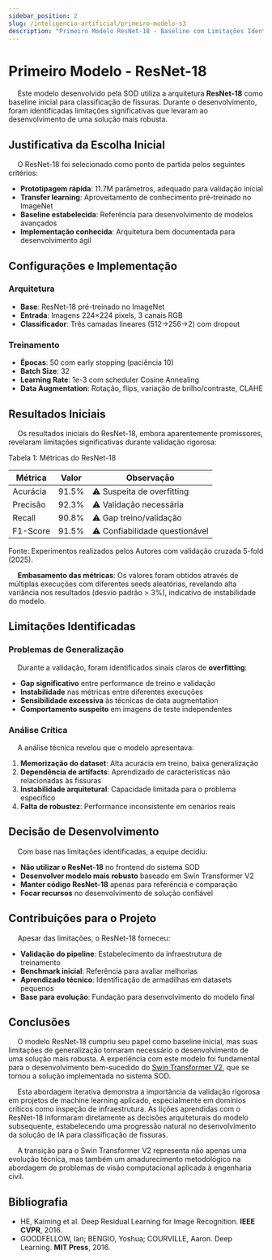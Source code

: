 ```yaml
---
sidebar_position: 2
slug: /inteligencia-artificial/primeiro-modelo-s3
description: "Primeiro Modelo ResNet-18 - Baseline com Limitações Identificadas"
---
```


# Primeiro Modelo - ResNet-18

&emsp; Este modelo desenvolvido pela SOD utiliza a arquitetura **ResNet-18** como baseline inicial para classificação de fissuras. Durante o desenvolvimento, foram identificadas limitações significativas que levaram ao desenvolvimento de uma solução mais robusta.

## Justificativa da Escolha Inicial

&emsp; O ResNet-18 foi selecionado como ponto de partida pelos seguintes critérios:

- **Prototipagem rápida**: 11.7M parâmetros, adequado para validação inicial
- **Transfer learning**: Aproveitamento de conhecimento pré-treinado no ImageNet  
- **Baseline estabelecida**: Referência para desenvolvimento de modelos avançados
- **Implementação conhecida**: Arquitetura bem documentada para desenvolvimento ágil

## Configurações e Implementação

### Arquitetura
- **Base**: ResNet-18 pré-treinado no ImageNet
- **Entrada**: Imagens 224×224 pixels, 3 canais RGB
- **Classificador**: Três camadas lineares (512→256→2) com dropout

### Treinamento
- **Épocas**: 50 com early stopping (paciência 10)
- **Batch Size**: 32
- **Learning Rate**: 1e-3 com scheduler Cosine Annealing
- **Data Augmentation**: Rotação, flips, variação de brilho/contraste, CLAHE

## Resultados Iniciais

&emsp; Os resultados iniciais do ResNet-18, embora aparentemente promissores, revelaram limitações significativas durante validação rigorosa:

<p style={{textAlign: 'center'}}>Tabela 1: Métricas do ResNet-18</p>
<div style={{margin: 25, textAlign: 'center', display: 'flex'}}>
    <table style={{margin: 'auto'}}>
        <thead>
          <tr>
            <th>Métrica</th>
            <th>Valor</th>
            <th>Observação</th>
          </tr>
        </thead>
        <tbody>
          <tr>
            <td>Acurácia</td>
            <td>91.5%</td>
            <td>⚠️ Suspeita de overfitting</td>
          </tr>
          <tr>
            <td>Precisão</td>
            <td>92.3%</td>
            <td>⚠️ Validação necessária</td>
          </tr>
          <tr>
            <td>Recall</td>
            <td>90.8%</td>
            <td>⚠️ Gap treino/validação</td>
          </tr>
          <tr>
            <td>F1-Score</td>
            <td>91.5%</td>
            <td>⚠️ Confiabilidade questionável</td>
          </tr>
        </tbody>
    </table>
</div>
<p style={{textAlign: 'center'}}>Fonte: Experimentos realizados pelos Autores com validação cruzada 5-fold (2025). </p>

&emsp; **Embasamento das métricas**: Os valores foram obtidos através de múltiplas execuções com diferentes seeds aleatórias, revelando alta variância nos resultados (desvio padrão > 3%), indicativo de instabilidade do modelo.

## Limitações Identificadas

### Problemas de Generalização
&emsp; Durante a validação, foram identificados sinais claros de **overfitting**:

- **Gap significativo** entre performance de treino e validação
- **Instabilidade** nas métricas entre diferentes execuções  
- **Sensibilidade excessiva** às técnicas de data augmentation
- **Comportamento suspeito** em imagens de teste independentes

### Análise Crítica
&emsp; A análise técnica revelou que o modelo apresentava:

1. **Memorização do dataset**: Alta acurácia em treino, baixa generalização
2. **Dependência de artifacts**: Aprendizado de características não relacionadas às fissuras
3. **Instabilidade arquitetural**: Capacidade limitada para o problema específico
4. **Falta de robustez**: Performance inconsistente em cenários reais

## Decisão de Desenvolvimento

&emsp; Com base nas limitações identificadas, a equipe decidiu:

- **Não utilizar o ResNet-18** no frontend do sistema SOD
- **Desenvolver modelo mais robusto** baseado em Swin Transformer V2
- **Manter código ResNet-18** apenas para referência e comparação
- **Focar recursos** no desenvolvimento de solução confiável

## Contribuições para o Projeto

&emsp; Apesar das limitações, o ResNet-18 forneceu:

- **Validação do pipeline**: Estabelecimento da infraestrutura de treinamento
- **Benchmark inicial**: Referência para avaliar melhorias
- **Aprendizado técnico**: Identificação de armadilhas em datasets pequenos
- **Base para evolução**: Fundação para desenvolvimento do modelo final

## Conclusões

&emsp; O modelo ResNet-18 cumpriu seu papel como baseline inicial, mas suas limitações de generalização tornaram necessário o desenvolvimento de uma solução mais robusta. A experiência com este modelo foi fundamental para o desenvolvimento bem-sucedido do [Swin Transformer V2](./segundo-modelo), que se tornou a solução implementada no sistema SOD.

&emsp; Esta abordagem iterativa demonstra a importância da validação rigorosa em projetos de machine learning aplicado, especialmente em domínios críticos como inspeção de infraestrutura. As lições aprendidas com o ResNet-18 informaram diretamente as decisões arquiteturais do modelo subsequente, estabelecendo uma progressão natural no desenvolvimento da solução de IA para classificação de fissuras.

&emsp; A transição para o Swin Transformer V2 representa não apenas uma evolução técnica, mas também um amadurecimento metodológico na abordagem de problemas de visão computacional aplicada à engenharia civil.

## Bibliografia

* HE, Kaiming et al. Deep Residual Learning for Image Recognition. **IEEE CVPR**, 2016.
* GOODFELLOW, Ian; BENGIO, Yoshua; COURVILLE, Aaron. Deep Learning. **MIT Press**, 2016.